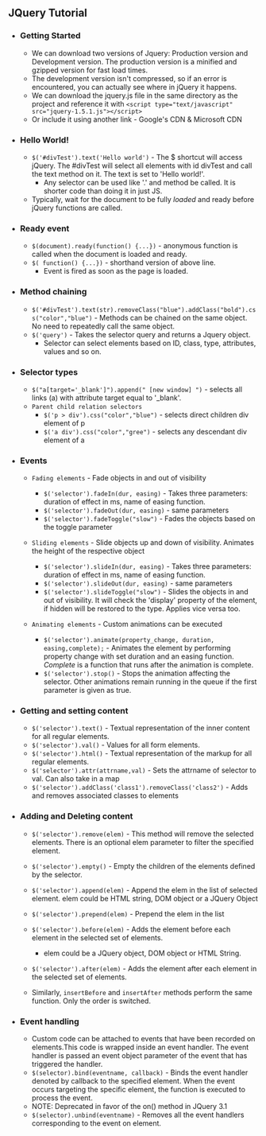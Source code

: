 

## JQuery Tutorial

* ### Getting Started
	* We can download two versions of Jquery: Production version and Development version. The production version is a minified and gzipped version for fast load times.
	* The development version isn't compressed, so if an error is encountered, you can actually see where in jQuery it happens.
	* We can download the jquery.js file in the same directory as the project and reference it with `<script type="text/javascript" src="jquery-1.5.1.js"></script>`
	* Or include it using another link - Google's CDN & Microsoft CDN
	
* ### Hello World!
	* `$('#divTest').text('Hello world')` - The $ shortcut will access jQuery. The #divTest will select all elements with id divTest and call the text method on it. The text is set to 'Hello world!'.
		* Any selector can be used like '.' and method be called. It is shorter code than doing it in just JS.
	* Typically, wait for the document to be fully *loaded* and ready before jQuery functions are called.
	
* ### Ready event
	* `$(document).ready(function() {...})` - anonymous function is called when the document is loaded and ready.
	* `$( function() {...})` - shorthand version of above line.
		* Event is fired as soon as the page is loaded.
		
* ### Method chaining
	* `$('#divTest').text(str).removeClass("blue").addClass("bold").css("color","blue")` - Methods can be chained on the same object. No need to repeatedly call the same object.
	* `$('query')` - Takes the selector query and returns a Jquery object.
		* Selector can select elements based on ID, class, type, attributes, values and so on.
		
* ### Selector types
	* `$("a[target='_blank']").append(" [new window] ")` - selects all links (a) with attribute target equal to '_blank'.
	* `Parent child relation selectors`
		* `$('p > div').css("color","blue")` - selects direct children div element of p
		* `$('a div').css("color","gree")` - selects any descendant div element of a
		
		
* ### Events
	* 	`Fading elements` - Fade objects in and out of visibility
		*   `$('selector').fadeIn(dur, easing)` - Takes three parameters: duration of effect in ms, name of easing function.
		*   `$('selector').fadeOut(dur, easing)` - same parameters
		*   `$('selector').fadeToggle("slow")` - Fades the objects based on the toggle parameter 
	
	* 	`Sliding elements` - Slide objects up and down of visibility. Animates the height of the respective object
		*   `$('selector').slideIn(dur, easing)` - Takes three parameters: duration of effect in ms, name of easing function.
		*   `$('selector').slideOut(dur, easing)` - same parameters
		*   `$('selector').slideToggle("slow")` - Slides the objects in and out of visibility. It will check the 'display' property of the element, if hidden will be restored to the type. Applies vice versa too. 
	
	* `Animating elements` - Custom animations can be executed
		* `$('selector').animate(property_change, duration, easing,complete);` - Animates the element by performing property change with set duration and an easing function. *Complete* is a function that runs after the animation is complete.
		* `$('selector').stop()` - Stops the animation affecting the selector. Other animations remain running in the queue if the first parameter is given as true.
		
* ### Getting and setting content 
	* `$('selector').text()` - Textual representation of the inner content for all regular elements.
	* `$('selector').val()` - Values for all form elements.
	* `$('selector').html()` - Textual representation of the markup for all regular elements.
	* `$('selector').attr(attrname,val)` - Sets the attrname of selector to val. Can also take in a map
	* `$('selector').addClass('class1').removeClass('class2')` - Adds and removes associated classes to elements
	
* ### Adding and Deleting content
	* `$('selector').remove(elem)` - This method will remove the selected elements. There is an optional elem parameter to filter the specified element. 
	* `$('selector').empty()` - Empty the children of the elements defined by the selector.
	* `$('selector').append(elem)` - Append the elem in the list of selected element. elem could be HTML string, DOM object or a JQuery Object
	* `$('selector').prepend(elem)` - Prepend the elem in the list
	
	* `$('selector').before(elem)` - Adds the element before each element in the selected set of elements. 
		* elem could be a JQuery object, DOM object or HTML String.
	* `$('selector').after(elem)`  - Adds the element after each element in the selected set of elements.
	* Similarly, `insertBefore` and `insertAfter` methods perform the same function. Only the order is switched.
	
	
* ### Event handling
	* Custom code can be attached to events that have been recorded on elements.This code is wrapped inside an event handler.
		The event handler is passed an event object parameter of the event that has triggered the handler.
	* `$(selector).bind(eventname, callback)` - Binds the event handler denoted by callback to the specified element. When the event occurs targeting the specific element, the function is executed to process the event.
	 * NOTE: Deprecated in favor of the on() method in JQuery 3.1
	* `$(selector).unbind(eventname)` - Removes all the event handlers corresponding to the event on element.
	
